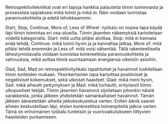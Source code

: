 Retrospektiivitekniikat ovat eri tapoja hankkia palautetta tiimin toiminnasta ja prosessista oppiaksesi mikä toimii ja mikä ei. Näin voidaan tunnistaa parannuskohteita ja edetä tehokkaammin. 

Start, Stop, Continue, More of, Less of Wheel -työkalu on nopea tapa käydä läpi tiimin toimintaa eri osa-alueilla. Tiimin jäsenten näkemyksiä kartoitetaan viidellä kategorialla. Start: mitä uutta pitäisi aloittaa, Stop: mitä ei kannata enää tehdä, Continue: mikä toimii hyvin ja ja kannattaa jatkaa, More of: mitä pitäisi tehdä enemmän ja Less of: mitä voisi vähentää. Tällä rakenteellisella lähestymistavalla voidaan tunnistaa konkreettisia parannuskohteita ja vahvuuksia, mikä auttaa tiimiä suuntaamaan energiansa oikeisiin asioihin.

Glad, Sad, Mad on retrospektiivityökalu tapahtumat ja havainnot luokitellaan tiimin tunteiden mukaan. Yksinkertainen tapa kartoittaa positiiviset ja negatiiviset kokemukset, sekä ulkoiset haasteet. Glad: mikä meni hyvin, Sad: mikä aiheutti pettymyksen ja Mad: mikä turhautti, erityisesti tiimin ulkopuoliset tekijät. Tiimin jäsenten havainnot sijoitetaan johonkin näistä sarakkeista, jonka jälkeen yhdistetään samankaltaiset havainnot. Tämän jälkeen äänestetään aiheita jatkokeskustelua varten. Eniten ääniä saanet aiheen keskustellaan läpi, etsien konkreettisia toimenpiteitä jatkoa varten. Tämä on erinomainen työkalu tunteisiin ja vuorovaikutukseen liittyvien haasteiden purkamiseen.
